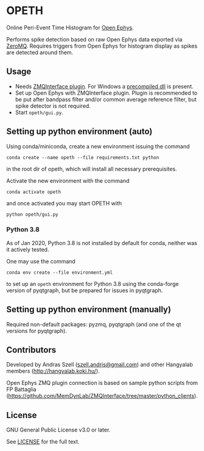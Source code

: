 # OPETH
Online Peri-Event Time Histogram for [Open Ephys](http://www.open-ephys.org/gui).

Performs spike detection based on raw Open Ephys data exported via [ZeroMQ](https://zeromq.org). Requires triggers from Open Ephys for histogram display as spikes are detected around them.

## Usage

- Needs [ZMQInterface plugin](https://github.com/bandita137/ZMQInterface). For Windows a [precompiled dll](https://github.com/bandita137/ZMQInterface/releases/download/v0.2-pre/ZMQInterface.dll) is present. 
- Set up Open Ephys with ZMQInterface plugin. Plugin is recommended to be put after bandpass filter and/or common average reference filter, but spike detector is not required.
- Start `opeth/gui.py`.

## Setting up python environment (auto)

Using conda/miniconda, create a new environment issuing the command
```
conda create --name opeth --file requirements.txt python
```
in the root dir of opeth, which will install all necessary prerequisites. 

Activate the new environment with the command
```
conda activate opeth
```
and once activated you may start OPETH with 
```
python opeth/gui.py
```

### Python 3.8

As of Jan 2020, Python 3.8 is not installed by default for conda, neither was it actively tested.

One may use the command

```
conda env create --file environment.yml
```

to set up an `opeth` environment for Python 3.8 using the conda-forge version of pyqtgraph, but be prepared for issues in pyqtgraph.

## Setting up python environment (manually)

Required non-default packages: pyzmq, pyqtgraph (and one of the qt versions for pyqtgraph).

## Contributors

Developed by Andras Szell (<szell.andris@gmail.com>)
  and other Hangyalab members (http://hangyalab.koki.hu/).

Open Ephys ZMQ plugin connection is based on sample python scripts from 
  FP Battaglia (https://github.com/MemDynLab/ZMQInterface/tree/master/python_clients).

## License

GNU General Public License v3.0 or later.

See [LICENSE](LICENSE) for the full text.
